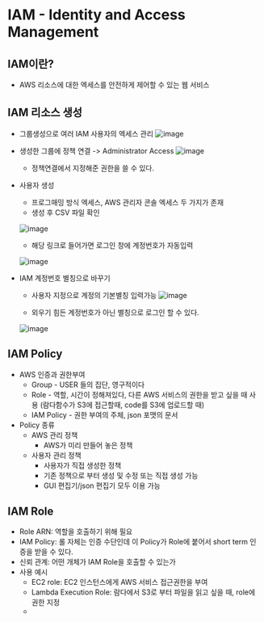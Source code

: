 # IAM - Identity and Access Management

## IAM이란?
- AWS 리소스에 대한 엑세스를 안전하게 제어할 수 있는 웹 서비스

## IAM 리소스 생성
- 그룹생성으로 여러 IAM 사용자의 엑세스 관리
![image](https://user-images.githubusercontent.com/38865267/126244188-4d772aff-4913-4b55-bd73-9bf2fcb8f346.png)

- 생성한 그룹에 정책 연결 -> Administrator Access
![image](https://user-images.githubusercontent.com/38865267/126244340-d35e880e-725a-49f3-ba0f-5290a8673be5.png)
  - 정책연결에서 지정해준 권한을 쓸 수 있다.
- 사용자 생성
  - 프로그매밍 방식 엑세스, AWS 관리자 콘솔 엑세스 두 가지가 존재
  - 생성 후 CSV 파일 확인
  
  ![image](https://user-images.githubusercontent.com/38865267/126244554-0a1d124f-f171-4f9b-91e8-4cfe78fce733.png)
  - 해당 링크로 들어가면 로그인 창에 계정번호가 자동입력
  
  ![image](https://user-images.githubusercontent.com/38865267/126244665-01811eee-c8fc-4ba1-8bf4-18a709e226b8.png)

- IAM 계정번호 별칭으로 바꾸기
  - 사용자 지정으로 계정의 기본별칭 입력가능
  ![image](https://user-images.githubusercontent.com/38865267/126245205-baadd062-9dec-445a-a214-450d4d7b2cdf.png)
  
  - 외우기 힘든 계정번호가 아닌 별칭으로 로그인 할 수 있다.
  
  ![image](https://user-images.githubusercontent.com/38865267/126245286-6e37fad2-43a3-4aee-862f-a63e1b4ac588.png)


## IAM Policy
- AWS 인증과 권한부여
  - Group - USER 들의 집단, 영구적이다
  - Role - 역할, 시간이 정해져있다, 다른 AWS 서비스의 권한을 받고 싶을 때 사용 (람다함수가 S3에 접근할때, code를 S3에 업로드할 때)
  - IAM Policy - 권한 부여의 주체, json 포맷의 문서
- Policy 종류
  - AWS 관리 정책
    - AWS가 미리 만들어 놓은 정책
  - 사용자 관리 정책
    - 사용자가 직접 생성한 정책
    - 기존 정책으로 부터 생성 및 수정 또는 직접 생성 가능
    - GUI 편집기/json 편집기 모두 이용 가능
## IAM Role
- Role ARN: 역할을 호출하기 위해 필요
- IAM Policy: 롤 자체는 인증 수단인데 이 Policy가 Role에 붙어서 short term 인증을 받을 수 있다.
- 신뢰 관계: 어떤 개체가 IAM Role을 호출할 수 있는가
- 사용 예시
  - EC2 role: EC2 인스턴스에게 AWS 서비스 접근권한을 부여
  - Lambda Execution Role: 람다에서 S3로 부터 파일을 읽고 싶을 때, role에 권한 지정
  - 

